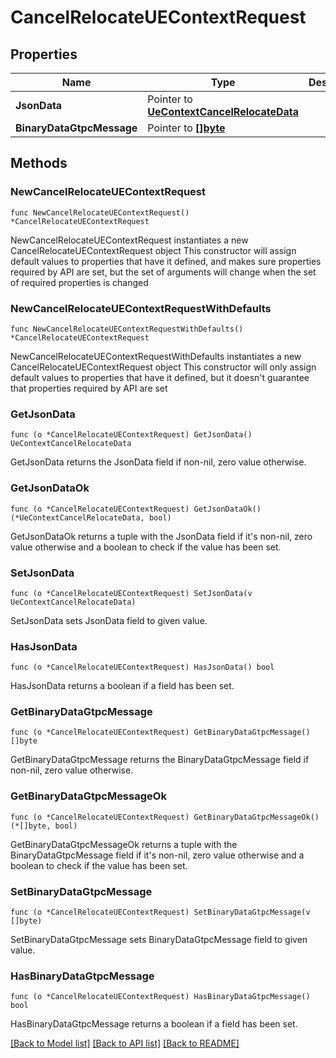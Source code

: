 # CancelRelocateUEContextRequest

## Properties

Name | Type | Description | Notes
------------ | ------------- | ------------- | -------------
**JsonData** | Pointer to [**UeContextCancelRelocateData**](UeContextCancelRelocateData.md) |  | [optional] 
**BinaryDataGtpcMessage** | Pointer to [**[]byte**]([]byte.md) |  | [optional] 

## Methods

### NewCancelRelocateUEContextRequest

`func NewCancelRelocateUEContextRequest() *CancelRelocateUEContextRequest`

NewCancelRelocateUEContextRequest instantiates a new CancelRelocateUEContextRequest object
This constructor will assign default values to properties that have it defined,
and makes sure properties required by API are set, but the set of arguments
will change when the set of required properties is changed

### NewCancelRelocateUEContextRequestWithDefaults

`func NewCancelRelocateUEContextRequestWithDefaults() *CancelRelocateUEContextRequest`

NewCancelRelocateUEContextRequestWithDefaults instantiates a new CancelRelocateUEContextRequest object
This constructor will only assign default values to properties that have it defined,
but it doesn't guarantee that properties required by API are set

### GetJsonData

`func (o *CancelRelocateUEContextRequest) GetJsonData() UeContextCancelRelocateData`

GetJsonData returns the JsonData field if non-nil, zero value otherwise.

### GetJsonDataOk

`func (o *CancelRelocateUEContextRequest) GetJsonDataOk() (*UeContextCancelRelocateData, bool)`

GetJsonDataOk returns a tuple with the JsonData field if it's non-nil, zero value otherwise
and a boolean to check if the value has been set.

### SetJsonData

`func (o *CancelRelocateUEContextRequest) SetJsonData(v UeContextCancelRelocateData)`

SetJsonData sets JsonData field to given value.

### HasJsonData

`func (o *CancelRelocateUEContextRequest) HasJsonData() bool`

HasJsonData returns a boolean if a field has been set.

### GetBinaryDataGtpcMessage

`func (o *CancelRelocateUEContextRequest) GetBinaryDataGtpcMessage() []byte`

GetBinaryDataGtpcMessage returns the BinaryDataGtpcMessage field if non-nil, zero value otherwise.

### GetBinaryDataGtpcMessageOk

`func (o *CancelRelocateUEContextRequest) GetBinaryDataGtpcMessageOk() (*[]byte, bool)`

GetBinaryDataGtpcMessageOk returns a tuple with the BinaryDataGtpcMessage field if it's non-nil, zero value otherwise
and a boolean to check if the value has been set.

### SetBinaryDataGtpcMessage

`func (o *CancelRelocateUEContextRequest) SetBinaryDataGtpcMessage(v []byte)`

SetBinaryDataGtpcMessage sets BinaryDataGtpcMessage field to given value.

### HasBinaryDataGtpcMessage

`func (o *CancelRelocateUEContextRequest) HasBinaryDataGtpcMessage() bool`

HasBinaryDataGtpcMessage returns a boolean if a field has been set.


[[Back to Model list]](../README.md#documentation-for-models) [[Back to API list]](../README.md#documentation-for-api-endpoints) [[Back to README]](../README.md)


